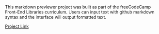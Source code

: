This markdown previewer project was built as part of the freeCodeCamp Front-End Libraries curriculum. Users can input text with github markdown syntax and the interface will output formatted text.
  
[Project Link](https://brock-poesiat.github.io/Github_Markdown_Previewer_By_Brock_Poesiat/)
